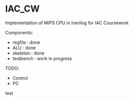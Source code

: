 # IAC_CW
Implementation of MIPS CPU in Iverilog for IAC Coursework

Components:
- regfile : done
- ALU : done 
- skeleton : done
- testbench : work in progress

TODO:
- Control
- PC 


test
